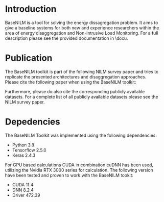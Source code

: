 # Introduction
BaseNILM is a tool for solving the energy dissagregation problem. It aims to give a baseline systems for both new and experience researchers within the area of energy disaggregation and Non-Intrusive Load Monitoring. For a full description please see the provided documentation in \docu.

# Publication
The BaseNILM toolkit is part of the following NILM survey paper and tries to replicate the presented architectures and disaggregation approaches. Please cite the following paper when using the BaseNILM toolkit:

Furthermore, please do also cite the corresponding publicly available datasets. For a complete list of all publicly available datasets please see the NILM survey paper.

# Depedencies
The BaseNILM Toolkit was implemented using the following dependencies:
- Python 3.8
- Tensorflow 2.5.0
- Keras 2.4.3

For GPU based calculations CUDA in combination cuDNN has been used, utilizing the Nvidia RTX 3000 series for calculation. The following version have been tested and proven to work with the BaseNILM tookit:
- CUDA 11.4
- DNN 8.2.4
- Driver 472.39
